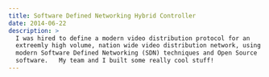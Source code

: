 ```yaml
---
title: Software Defined Networking Hybrid Controller
date: 2014-06-22
description: >
  I was hired to define a modern video distribution protocol for an
  extreemly high volume, nation wide video distribution network, using
  modern Software Defined Networking (SDN) techniques and Open Source
  software.   My team and I built some really cool stuff!
---
```

